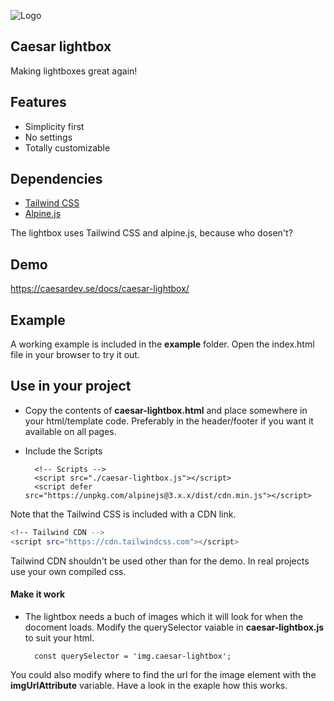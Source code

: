

![Logo](https://caesardev.se/docs/caesar-lightbox/caesar-lightbox-icon-80.png)



## Caesar lightbox

Making lightboxes great again!





## Features

- Simplicity first
- No settings
- Totally customizable




## Dependencies

 - [Tailwind CSS](https://tailwindcss.com/)
 - [Alpine.js](https://alpinejs.dev/)

The lightbox uses Tailwind CSS and alpine.js, because who dosen't?


## Demo

https://caesardev.se/docs/caesar-lightbox/

## Example

A working example is included in the **example** folder. Open the index.html file in your browser to try it out. 



## Use in your project


- Copy the contents of **caesar-lightbox.html** and place somewhere in your html/template code. Preferably in the header/footer if you want it available on all pages.

- Include the Scripts

    
        <!-- Scripts -->
        <script src="./caesar-lightbox.js"></script>
        <script defer src="https://unpkg.com/alpinejs@3.x.x/dist/cdn.min.js"></script>

Note that the Tailwind CSS is included with a CDN link.

```bash
<!-- Tailwind CDN -->
<script src="https://cdn.tailwindcss.com"></script>
```
Tailwind CDN shouldn't be used other than for the demo. In real projects use your own compiled css.


#### Make it work

- The lightbox needs a buch of images which it will look for when the docoment loads. Modify the querySelector vaiable in **caesar-lightbox.js** to suit your html. 
 
        const querySelector = 'img.caesar-lightbox';

You could also modify where to find the url for the image element with the **imgUrlAttribute** variable. Have a look in the exaple how this works.
